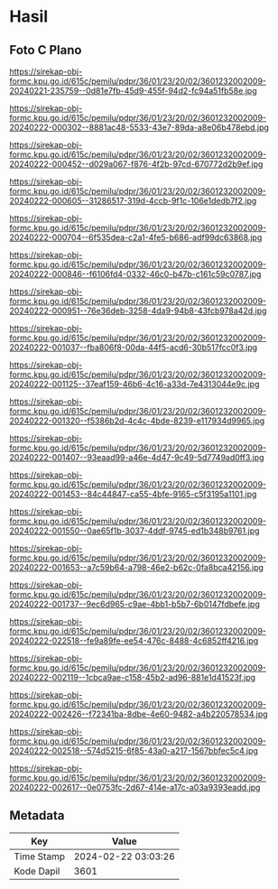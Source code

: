 # Hasil

## Foto C Plano

https://sirekap-obj-formc.kpu.go.id/615c/pemilu/pdpr/36/01/23/20/02/3601232002009-20240221-235759--0d81e7fb-45d9-455f-94d2-fc94a51fb58e.jpg

https://sirekap-obj-formc.kpu.go.id/615c/pemilu/pdpr/36/01/23/20/02/3601232002009-20240222-000302--8881ac48-5533-43e7-89da-a8e06b478ebd.jpg

https://sirekap-obj-formc.kpu.go.id/615c/pemilu/pdpr/36/01/23/20/02/3601232002009-20240222-000452--d029a067-f876-4f2b-97cd-670772d2b9ef.jpg

https://sirekap-obj-formc.kpu.go.id/615c/pemilu/pdpr/36/01/23/20/02/3601232002009-20240222-000605--31286517-319d-4ccb-9f1c-106e1dedb7f2.jpg

https://sirekap-obj-formc.kpu.go.id/615c/pemilu/pdpr/36/01/23/20/02/3601232002009-20240222-000704--6f535dea-c2a1-4fe5-b686-adf99dc63868.jpg

https://sirekap-obj-formc.kpu.go.id/615c/pemilu/pdpr/36/01/23/20/02/3601232002009-20240222-000846--f6106fd4-0332-46c0-b47b-c161c59c0787.jpg

https://sirekap-obj-formc.kpu.go.id/615c/pemilu/pdpr/36/01/23/20/02/3601232002009-20240222-000951--76e36deb-3258-4da9-94b8-43fcb978a42d.jpg

https://sirekap-obj-formc.kpu.go.id/615c/pemilu/pdpr/36/01/23/20/02/3601232002009-20240222-001037--fba806f8-00da-44f5-acd6-30b517fcc0f3.jpg

https://sirekap-obj-formc.kpu.go.id/615c/pemilu/pdpr/36/01/23/20/02/3601232002009-20240222-001125--37eaf159-46b6-4c16-a33d-7e4313044e9c.jpg

https://sirekap-obj-formc.kpu.go.id/615c/pemilu/pdpr/36/01/23/20/02/3601232002009-20240222-001320--f5386b2d-4c4c-4bde-8239-e117934d9965.jpg

https://sirekap-obj-formc.kpu.go.id/615c/pemilu/pdpr/36/01/23/20/02/3601232002009-20240222-001407--93eaad99-a46e-4d47-9c49-5d7749ad0ff3.jpg

https://sirekap-obj-formc.kpu.go.id/615c/pemilu/pdpr/36/01/23/20/02/3601232002009-20240222-001453--84c44847-ca55-4bfe-9165-c5f3195a1101.jpg

https://sirekap-obj-formc.kpu.go.id/615c/pemilu/pdpr/36/01/23/20/02/3601232002009-20240222-001550--0ae65f1b-3037-4ddf-9745-ed1b348b9761.jpg

https://sirekap-obj-formc.kpu.go.id/615c/pemilu/pdpr/36/01/23/20/02/3601232002009-20240222-001653--a7c59b64-a798-46e2-b62c-0fa8bca42156.jpg

https://sirekap-obj-formc.kpu.go.id/615c/pemilu/pdpr/36/01/23/20/02/3601232002009-20240222-001737--9ec6d965-c9ae-4bb1-b5b7-6b0147fdbefe.jpg

https://sirekap-obj-formc.kpu.go.id/615c/pemilu/pdpr/36/01/23/20/02/3601232002009-20240222-022518--fe9a89fe-ee54-476c-8488-4c6852ff4216.jpg

https://sirekap-obj-formc.kpu.go.id/615c/pemilu/pdpr/36/01/23/20/02/3601232002009-20240222-002119--1cbca9ae-c158-45b2-ad96-881e1d41523f.jpg

https://sirekap-obj-formc.kpu.go.id/615c/pemilu/pdpr/36/01/23/20/02/3601232002009-20240222-002426--f72341ba-8dbe-4e60-9482-a4b220578534.jpg

https://sirekap-obj-formc.kpu.go.id/615c/pemilu/pdpr/36/01/23/20/02/3601232002009-20240222-002518--574d5215-6f85-43a0-a217-1567bbfec5c4.jpg

https://sirekap-obj-formc.kpu.go.id/615c/pemilu/pdpr/36/01/23/20/02/3601232002009-20240222-002617--0e0753fc-2d67-414e-a17c-a03a9393eadd.jpg


## Metadata

| Key        | Value               |
| ---------- | ------------------- |
| Time Stamp | 2024-02-22 03:03:26 |
| Kode Dapil | 3601                |



